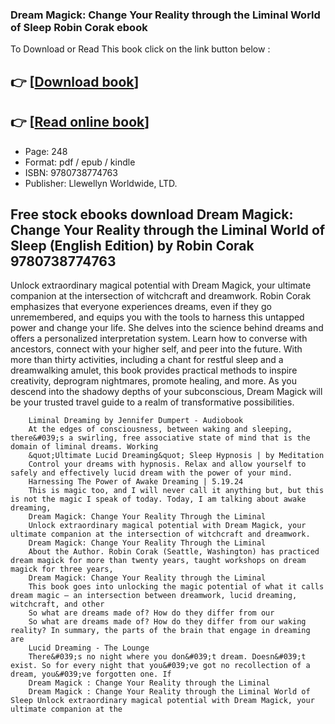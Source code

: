 ### Dream Magick: Change Your Reality through the Liminal World of Sleep Robin Corak ebook

To Download or Read This book click on the link button below :

## 👉  [**[Download book](http://ebooksharez.info/download.php?group=book&from=github.com&id=721451&lnk=1079 "Download book")**]

## 👉  [**[Read online book](http://ebooksharez.info/download.php?group=book&from=github.com&id=721451&lnk=1079 "Read online book")**]


* Page: 248
* Format: pdf / epub / kindle
* ISBN: 9780738774763
* Publisher: Llewellyn Worldwide, LTD.



## Free stock ebooks download Dream Magick: Change Your Reality through the Liminal World of Sleep (English Edition) by Robin Corak 9780738774763



Unlock extraordinary magical potential with Dream Magick, your ultimate companion at the intersection of witchcraft and dreamwork. Robin Corak emphasizes that everyone experiences dreams, even if they go unremembered, and equips you with the tools to harness this untapped power and change your life. She delves into the science behind dreams and offers a personalized interpretation system. Learn how to converse with ancestors, connect with your higher self, and peer into the future. With more than thirty activities, including a chant for restful sleep and a dreamwalking amulet, this book provides practical methods to inspire creativity, deprogram nightmares, promote healing, and more. As you descend into the shadowy depths of your subconscious, Dream Magick will be your trusted travel guide to a realm of transformative possibilities.


        Liminal Dreaming by Jennifer Dumpert - Audiobook
        At the edges of consciousness, between waking and sleeping, there&#039;s a swirling, free associative state of mind that is the domain of liminal dreams. Working 
        &quot;Ultimate Lucid Dreaming&quot; Sleep Hypnosis | by Meditation
        Control your dreams with hypnosis. Relax and allow yourself to safely and effectively lucid dream with the power of your mind.
        Harnessing The Power of Awake Dreaming | 5.19.24
        This is magic too, and I will never call it anything but, but this is not the magic I speak of today. Today, I am talking about awake dreaming, 
        Dream Magick: Change Your Reality Through the Liminal
        Unlock extraordinary magical potential with Dream Magick, your ultimate companion at the intersection of witchcraft and dreamwork.
        Dream Magick: Change Your Reality Through the Liminal
        About the Author. Robin Corak (Seattle, Washington) has practiced dream magick for more than twenty years, taught workshops on dream magick for three years, 
        Dream Magick: Change Your Reality through the Liminal
        This book goes into unlocking the magic potential of what it calls dream magic — an intersection between dreamwork, lucid dreaming, witchcraft, and other
        So what are dreams made of? How do they differ from our
        So what are dreams made of? How do they differ from our waking reality? In summary, the parts of the brain that engage in dreaming are 
        Lucid Dreaming - The Lounge
        There&#039;s no night where you don&#039;t dream. Doesn&#039;t exist. So for every night that you&#039;ve got no recollection of a dream, you&#039;ve forgotten one. If 
        Dream Magick : Change Your Reality through the Liminal
        Dream Magick : Change Your Reality through the Liminal World of Sleep Unlock extraordinary magical potential with Dream Magick, your ultimate companion at the 
    





